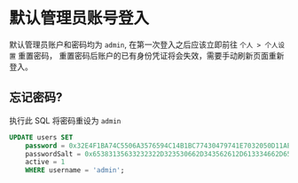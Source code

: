 # 默认管理员账号登入

默认管理员账户和密码均为 `admin`,
在第一次登入之后应该立即前往 `个人 > 个人设置` 重置密码，
重置密码后账户的已有身份凭证将会失效，需要手动刷新页面重新登入。


## 忘记密码?

执行此 SQL 将密码重设为 `admin`

```sql
UPDATE users SET
    password = 0x32E4F1BA74C5506A3576594C14B1BC77430479741E7032050D11AE906F628ECA0D5F6C52C5E5BD908B15AFE6DF456A598FC3B984FC5286AEFA149246C3B34041,
    passwordSalt = 0x65383135633232322D323530662D343562612D613334662D656137393138623532303430,
    active = 1
    WHERE username = 'admin';
```

